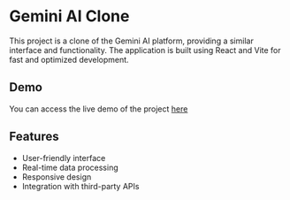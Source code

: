 # Gemini AI Clone

This project is a clone of the Gemini AI platform, providing a similar interface and functionality. The application is built using React and Vite for fast and optimized development.


## Demo

You can access the live demo of the project [here](https://gemini-deepak.netlify.app/)


## Features

- User-friendly interface
- Real-time data processing
- Responsive design
- Integration with third-party APIs


